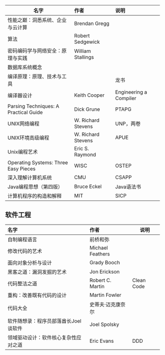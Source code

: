 | 名字                                  | 作者               | 说明                   |
| ------------------------------------- | :----------------- | :--------------------- |
| 性能之巅：洞悉系统、企业与云计算      | Brendan Gregg      |                        |
| 算法                                  | Robert Sedgewick   |                        |
| 密码编码学与网络安全：原理与实践      | William Stallings  |                        |
| 数据库系统概念                        |                    |                        |
| 编译原理：原理、技术与工具            |                    | 龙书                   |
| 编译器设计                            | Keith Cooper       | Engineering a Compiler |
| Parsing Techniques: A Practical Guide | Dick Grune         | PTAPG                  |
| UNIX网络编程                          | W. Richard Stevens | UNP，两卷              |
| UNIX环境高级编程                      | W. Richard Stevens | APUE                   |
| Unix编程艺术                          | Eric S. Raymond    |                        |
| Operating Systems: Three Easy Pieces  | WISC               | OSTEP                  |
| 深入理解计算机系统                    | CMU                | CSAPP                  |
| Java编程思想（第四版）                | Bruce Eckel        | Java语法书             |
| 计算机程序的构造和解释                | MIT                | SICP                   |

## 软件工程

| 名字                                 | 作者              | 说明       |
| :----------------------------------- | :---------------- | ---------- |
| 自制编程语言                         | 前桥和弥          |            |
| 修改代码的艺术                       | Michael Feathers  |            |
| 面向对象分析与设计                   | Grady Booch       |            |
| 黑客之道：漏洞发掘的艺术             | Jon Erickson      |            |
| 代码整洁之道                         | Robert C. Martin  | Clean Code |
| 重构：改善既有代码的设计             | Martin Fowler     |            |
| 代码大全                             | 史蒂夫·迈克康奈尔 |            |
| 软件随想录：程序员部落酋长Joel谈软件 | Joel Spolsky      |            |
| 领域驱动设计：软件核心复杂性应对之道 | Eric Evans        | DDD        |